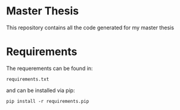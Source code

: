 # Master Thesis
This repository contains all the code generated for my master thesis
# Requirements
The requerements can be found in:
```
requirements.txt
```
and can be installed via pip:
```
pip install -r requirements.pip
```
